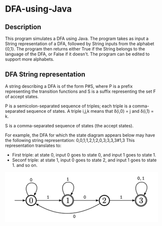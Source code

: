 # DFA-using-Java

## Description

This program simulates a DFA using Java. 
The program takes as input a String representation of a DFA, followed by String inputs from the alphabet {0,1}. The program then returns either True if the String belongs to the language of the DFA, or False if it doesn't. The program can be edited to support more alphabets.

## DFA String representation

A string describing a DFA is of the form P#S, where P is a prefix representing the transition functions and S is a suffix representing the set F of accept states.

P is a semicolon-separated sequence of triples; each triple is a comma-separated sequence of states. A triple i,j,k means that δ(i,0) = j and δ(i,1) = k.

S is a comma-separated sequence of states (the accept states).

For example, the DFA for which the state diagram appears below may have the following string representation:
0,0,1;1,2,1;2,0,3;3,3,3#1,3
This representation translates to: 
- First triple: at state 0, input 0 goes to state 0, and input 1 goes to state 1.
- Seconf triple: at state 1, input 0 goes to state 2, and input 1 goes to state 1.
and so on.

![Screen shot](Documentation/Screen-shot.jpg)
